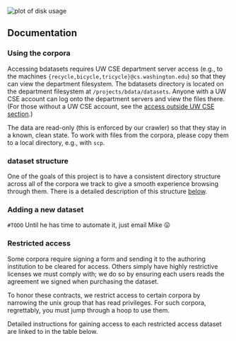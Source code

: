 

![plot of disk usage](disk-usage.svg)

## Documentation

### Using the corpora

Accessing bdatasets requires UW CSE department server access (e.g., to
the machines `{recycle,bicycle,tricycle}@cs.washington.edu`) so that they can
view the department filesystem. The bdatasets directory is located on the
department filesystem at `/projects/bdata/datasets`. Anyone with a UW CSE account
can log onto the department servers and view the files there. (For those
without a UW CSE account, see the [access outside UW CSE
section](#access-outside-uw-cse).)

The data are read-only (this is enforced by our crawler) so that they stay
in a known, clean state. To work with files from the corpora, please copy them
to a local directory, e.g., with `scp`.

### dataset structure

One of the goals of this project is to have a consistent directory structure
across all of the corpora we track to give a smooth experience browsing through
them. There is a detailed description of this structure [below](#dataset-structure).

### Adding a new dataset

`#TODO` Until he has time to automate it, just email Mike 😛

### Restricted access

Some corpora require signing a form and sending it to the authoring institution
to be cleared for access. Others simply have highly restrictive licenses we
must comply with; we do so by ensuring each users reads the agreement we signed
when purchasing the dataset.

To honor these contracts, we restrict access to certain corpora by narrowing
the unix group that has read privileges. For such corpora, regrettably, you
must jump through a hoop to use them.

Detailed instructions for gaining access to each restricted access dataset are
linked to in the table below.
